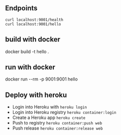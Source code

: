 ## Endpoints
`curl localhost:9001/health`  
`curl localhost:9001/hello`

## build with docker
docker build -t hello .  

## run with docker
docker run --rm -p 9001:9001 hello

## Deploy with heroku 
- Login into Heroku with `heroku login`  
- Login into Heroku registry `heroku container:login`    
- Create a Heroku app `heroku create`  
- Push to registry `heroku container:push web`  
- Push release `heroku container:release web`
